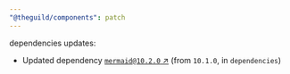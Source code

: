 ```yaml
---
"@theguild/components": patch
---
```

dependencies updates:
  - Updated dependency [`mermaid@10.2.0` ↗︎](https://www.npmjs.com/package/mermaid/v/10.2.0) (from `10.1.0`, in `dependencies`)

